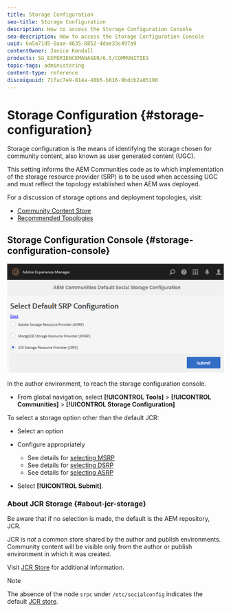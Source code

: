 ```yaml
---
title: Storage Configuration
seo-title: Storage Configuration
description: How to access the Storage Configuration Console
seo-description: How to access the Storage Configuration Console
uuid: 6a5a71d5-6aaa-4635-8852-4dae33c497a9
contentOwner: Janice Kendall
products: SG_EXPERIENCEMANAGER/6.5/COMMUNITIES
topic-tags: administering
content-type: reference
discoiquuid: 71fac7e9-814a-48b5-b816-9bdcb2a05190
---
```


# Storage Configuration {#storage-configuration}

Storage configuration is the means of identifying the storage chosen for community content, also known as user generated content (UGC).

This setting informs the AEM Communities code as to which implementation of the storage resource provider (SRP) is to be used when accessing UGC and must reflect the topology established when AEM was deployed.

For a discussion of storage options and deployment topologies, visit:

* [Community Content Store](working-with-srp.md)
* [Recommended Topologies](topologies.md)

## Storage Configuration Console {#storage-configuration-console}

![jsrp-configuration](assets/jsrp-configuration.png)

In the author environment, to reach the storage configuration console.

* From global navigation, select **[!UICONTROL Tools]** > **[!UICONTROL Communities]** > **[!UICONTROL Storage Configuration]**

To select a storage option other than the default JCR:

* Select an option
* Configure appropriately

  * See details for [selecting MSRP](msrp.md#select-msrp)
  * See details for [selecting DSRP](dsrp.md#select-dsrp)
  * See details for [selecting ASRP](asrp.md#select-asrp)

* Select **[!UICONTROL Submit]**.

### About JCR Storage {#about-jcr-storage}

Be aware that if no selection is made, the default is the AEM repository, JCR.

JCR is *not* a common store shared by the author and publish environments. Community content will be visible only from the author or publish environment in which it was created.

Visit [JCR Store](jsrp.md) for additional information.

>[!NOTE]
 >
 >The absence of the node `srpc` under `/etc/socialconfig` indicates the default [JCR store](jsrp.md).
 >

